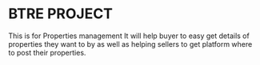 # BTRE PROJECT

This is for Properties management
It will help buyer to easy get details of properties they want to by as well as helping sellers to get platform where to post their properties.
